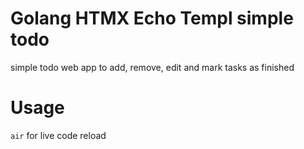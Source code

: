 # Golang HTMX Echo Templ simple todo
simple todo web app to add, remove, edit and mark tasks as finished

# Usage
`air` for live code reload
